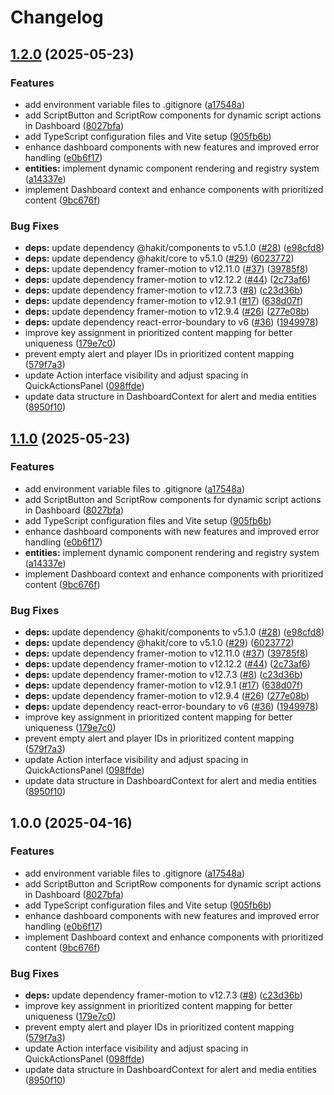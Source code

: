 # Changelog

## [1.2.0](https://github.com/theepicsaxguy/ha-dashboard/compare/v1.1.0...v1.2.0) (2025-05-23)


### Features

* add environment variable files to .gitignore ([a17548a](https://github.com/theepicsaxguy/ha-dashboard/commit/a17548af121ee686c24ca574b36dbfe036c4f208))
* add ScriptButton and ScriptRow components for dynamic script actions in Dashboard ([8027bfa](https://github.com/theepicsaxguy/ha-dashboard/commit/8027bface42c67edc69df0c499541e329fa67fd3))
* add TypeScript configuration files and Vite setup ([905fb6b](https://github.com/theepicsaxguy/ha-dashboard/commit/905fb6bb61eb5036815a9581f4e4189c069dadaa))
* enhance dashboard components with new features and improved error handling ([e0b6f17](https://github.com/theepicsaxguy/ha-dashboard/commit/e0b6f17b2145a1b4ffedcd3df938cf4c25708ac8))
* **entities:** implement dynamic component rendering and registry system ([a14337e](https://github.com/theepicsaxguy/ha-dashboard/commit/a14337e81822048ef680dbff92cb42967c2cc4e1))
* implement Dashboard context and enhance components with prioritized content ([9bc676f](https://github.com/theepicsaxguy/ha-dashboard/commit/9bc676f8fd1b0c11d5dac31e0fe613d60789e778))


### Bug Fixes

* **deps:** update dependency @hakit/components to v5.1.0 ([#28](https://github.com/theepicsaxguy/ha-dashboard/issues/28)) ([e98cfd8](https://github.com/theepicsaxguy/ha-dashboard/commit/e98cfd8177ab7238019fbd64664989a9d82d448a))
* **deps:** update dependency @hakit/core to v5.1.0 ([#29](https://github.com/theepicsaxguy/ha-dashboard/issues/29)) ([6023772](https://github.com/theepicsaxguy/ha-dashboard/commit/60237725d860d00ecc727f9922250b415bc27b18))
* **deps:** update dependency framer-motion to v12.11.0 ([#37](https://github.com/theepicsaxguy/ha-dashboard/issues/37)) ([39785f8](https://github.com/theepicsaxguy/ha-dashboard/commit/39785f86315b5e4cdf047e0d41c802209a6fd273))
* **deps:** update dependency framer-motion to v12.12.2 ([#44](https://github.com/theepicsaxguy/ha-dashboard/issues/44)) ([2c73af6](https://github.com/theepicsaxguy/ha-dashboard/commit/2c73af64354b9eddd3fb988730aba58c828a307c))
* **deps:** update dependency framer-motion to v12.7.3 ([#8](https://github.com/theepicsaxguy/ha-dashboard/issues/8)) ([c23d36b](https://github.com/theepicsaxguy/ha-dashboard/commit/c23d36b25e9df21c6ce39c2f00d48ba97788f6b5))
* **deps:** update dependency framer-motion to v12.9.1 ([#17](https://github.com/theepicsaxguy/ha-dashboard/issues/17)) ([638d07f](https://github.com/theepicsaxguy/ha-dashboard/commit/638d07fd04e8e14997050985ae5cd239e8e63ee3))
* **deps:** update dependency framer-motion to v12.9.4 ([#26](https://github.com/theepicsaxguy/ha-dashboard/issues/26)) ([277e08b](https://github.com/theepicsaxguy/ha-dashboard/commit/277e08b0ce407d18ae76ff265a4ff37c9e04dc02))
* **deps:** update dependency react-error-boundary to v6 ([#36](https://github.com/theepicsaxguy/ha-dashboard/issues/36)) ([1949978](https://github.com/theepicsaxguy/ha-dashboard/commit/1949978d8b6dc9482a095fc0083b4d5ceef769d6))
* improve key assignment in prioritized content mapping for better uniqueness ([179e7c0](https://github.com/theepicsaxguy/ha-dashboard/commit/179e7c045ed267cb153907ccb4530e78f14a86cf))
* prevent empty alert and player IDs in prioritized content mapping ([579f7a3](https://github.com/theepicsaxguy/ha-dashboard/commit/579f7a3e84ce6b2ebe9996ca500fd26dfbe2a34f))
* update Action interface visibility and adjust spacing in QuickActionsPanel ([098ffde](https://github.com/theepicsaxguy/ha-dashboard/commit/098ffde2feb21354db988ec80029f05cd86210c4))
* update data structure in DashboardContext for alert and media entities ([8950f10](https://github.com/theepicsaxguy/ha-dashboard/commit/8950f10498d6ad912c348d9dfde79fc22dcb713c))

## [1.1.0](https://github.com/theepicsaxguy/ha-dashboard/compare/v1.0.0...v1.1.0) (2025-05-23)


### Features

* add environment variable files to .gitignore ([a17548a](https://github.com/theepicsaxguy/ha-dashboard/commit/a17548af121ee686c24ca574b36dbfe036c4f208))
* add ScriptButton and ScriptRow components for dynamic script actions in Dashboard ([8027bfa](https://github.com/theepicsaxguy/ha-dashboard/commit/8027bface42c67edc69df0c499541e329fa67fd3))
* add TypeScript configuration files and Vite setup ([905fb6b](https://github.com/theepicsaxguy/ha-dashboard/commit/905fb6bb61eb5036815a9581f4e4189c069dadaa))
* enhance dashboard components with new features and improved error handling ([e0b6f17](https://github.com/theepicsaxguy/ha-dashboard/commit/e0b6f17b2145a1b4ffedcd3df938cf4c25708ac8))
* **entities:** implement dynamic component rendering and registry system ([a14337e](https://github.com/theepicsaxguy/ha-dashboard/commit/a14337e81822048ef680dbff92cb42967c2cc4e1))
* implement Dashboard context and enhance components with prioritized content ([9bc676f](https://github.com/theepicsaxguy/ha-dashboard/commit/9bc676f8fd1b0c11d5dac31e0fe613d60789e778))


### Bug Fixes

* **deps:** update dependency @hakit/components to v5.1.0 ([#28](https://github.com/theepicsaxguy/ha-dashboard/issues/28)) ([e98cfd8](https://github.com/theepicsaxguy/ha-dashboard/commit/e98cfd8177ab7238019fbd64664989a9d82d448a))
* **deps:** update dependency @hakit/core to v5.1.0 ([#29](https://github.com/theepicsaxguy/ha-dashboard/issues/29)) ([6023772](https://github.com/theepicsaxguy/ha-dashboard/commit/60237725d860d00ecc727f9922250b415bc27b18))
* **deps:** update dependency framer-motion to v12.11.0 ([#37](https://github.com/theepicsaxguy/ha-dashboard/issues/37)) ([39785f8](https://github.com/theepicsaxguy/ha-dashboard/commit/39785f86315b5e4cdf047e0d41c802209a6fd273))
* **deps:** update dependency framer-motion to v12.12.2 ([#44](https://github.com/theepicsaxguy/ha-dashboard/issues/44)) ([2c73af6](https://github.com/theepicsaxguy/ha-dashboard/commit/2c73af64354b9eddd3fb988730aba58c828a307c))
* **deps:** update dependency framer-motion to v12.7.3 ([#8](https://github.com/theepicsaxguy/ha-dashboard/issues/8)) ([c23d36b](https://github.com/theepicsaxguy/ha-dashboard/commit/c23d36b25e9df21c6ce39c2f00d48ba97788f6b5))
* **deps:** update dependency framer-motion to v12.9.1 ([#17](https://github.com/theepicsaxguy/ha-dashboard/issues/17)) ([638d07f](https://github.com/theepicsaxguy/ha-dashboard/commit/638d07fd04e8e14997050985ae5cd239e8e63ee3))
* **deps:** update dependency framer-motion to v12.9.4 ([#26](https://github.com/theepicsaxguy/ha-dashboard/issues/26)) ([277e08b](https://github.com/theepicsaxguy/ha-dashboard/commit/277e08b0ce407d18ae76ff265a4ff37c9e04dc02))
* **deps:** update dependency react-error-boundary to v6 ([#36](https://github.com/theepicsaxguy/ha-dashboard/issues/36)) ([1949978](https://github.com/theepicsaxguy/ha-dashboard/commit/1949978d8b6dc9482a095fc0083b4d5ceef769d6))
* improve key assignment in prioritized content mapping for better uniqueness ([179e7c0](https://github.com/theepicsaxguy/ha-dashboard/commit/179e7c045ed267cb153907ccb4530e78f14a86cf))
* prevent empty alert and player IDs in prioritized content mapping ([579f7a3](https://github.com/theepicsaxguy/ha-dashboard/commit/579f7a3e84ce6b2ebe9996ca500fd26dfbe2a34f))
* update Action interface visibility and adjust spacing in QuickActionsPanel ([098ffde](https://github.com/theepicsaxguy/ha-dashboard/commit/098ffde2feb21354db988ec80029f05cd86210c4))
* update data structure in DashboardContext for alert and media entities ([8950f10](https://github.com/theepicsaxguy/ha-dashboard/commit/8950f10498d6ad912c348d9dfde79fc22dcb713c))

## 1.0.0 (2025-04-16)


### Features

* add environment variable files to .gitignore ([a17548a](https://github.com/theepicsaxguy/ha-dashboard/commit/a17548af121ee686c24ca574b36dbfe036c4f208))
* add ScriptButton and ScriptRow components for dynamic script actions in Dashboard ([8027bfa](https://github.com/theepicsaxguy/ha-dashboard/commit/8027bface42c67edc69df0c499541e329fa67fd3))
* add TypeScript configuration files and Vite setup ([905fb6b](https://github.com/theepicsaxguy/ha-dashboard/commit/905fb6bb61eb5036815a9581f4e4189c069dadaa))
* enhance dashboard components with new features and improved error handling ([e0b6f17](https://github.com/theepicsaxguy/ha-dashboard/commit/e0b6f17b2145a1b4ffedcd3df938cf4c25708ac8))
* implement Dashboard context and enhance components with prioritized content ([9bc676f](https://github.com/theepicsaxguy/ha-dashboard/commit/9bc676f8fd1b0c11d5dac31e0fe613d60789e778))


### Bug Fixes

* **deps:** update dependency framer-motion to v12.7.3 ([#8](https://github.com/theepicsaxguy/ha-dashboard/issues/8)) ([c23d36b](https://github.com/theepicsaxguy/ha-dashboard/commit/c23d36b25e9df21c6ce39c2f00d48ba97788f6b5))
* improve key assignment in prioritized content mapping for better uniqueness ([179e7c0](https://github.com/theepicsaxguy/ha-dashboard/commit/179e7c045ed267cb153907ccb4530e78f14a86cf))
* prevent empty alert and player IDs in prioritized content mapping ([579f7a3](https://github.com/theepicsaxguy/ha-dashboard/commit/579f7a3e84ce6b2ebe9996ca500fd26dfbe2a34f))
* update Action interface visibility and adjust spacing in QuickActionsPanel ([098ffde](https://github.com/theepicsaxguy/ha-dashboard/commit/098ffde2feb21354db988ec80029f05cd86210c4))
* update data structure in DashboardContext for alert and media entities ([8950f10](https://github.com/theepicsaxguy/ha-dashboard/commit/8950f10498d6ad912c348d9dfde79fc22dcb713c))

